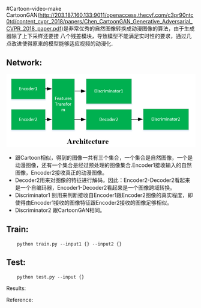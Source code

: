 #Cartoon-video-make
 CartoonGAN(http://203.187.160.133:9011/openaccess.thecvf.com/c3pr90ntc0td/content_cvpr_2018/papers/Chen_CartoonGAN_Generative_Adversarial_CVPR_2018_paper.pdf)是非常优秀的自然图像转换成动漫图像的算法，由于生成器除了上下采样还要接
八个残差模块，导致模型不能满足实时性的要求，通过几点改进使得原来的模型能够适应视频的动漫化.

Network:
----
![](imgs/architecture.png)

- 跟Cartoon相似，得到的图像一共有三个集合，一个集合是自然图像，一个是动漫图像，还有一个集合是经过预处理的图像集合.Encoder1接收输入的自然  
  图像，Encoder2接收真正的动漫图像。
- Decoder2用来对图像的特征进行解码，因此：Encoder2-Decoder2看起来是一个自编玛器，Encoder1-Decoder2看起来是一个图像跨域转换。
- Discriminator1 别用来判断接收自Encoder1跟Encoder2图像的真实程度，即使得由Encoder1接收的图像特征跟Encoder2接收的图像足够相似。
- Discriminator2 跟CartoonGAN相同。

Train:
----
```
    python train.py --input1 {} --input2 {}
```

Test:
---
```
    python test.py --input {}
```
Results:

Reference:
